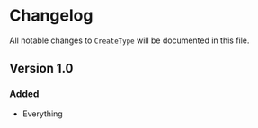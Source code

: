 # Changelog

All notable changes to `CreateType` will be documented in this file.

## Version 1.0

### Added
- Everything
